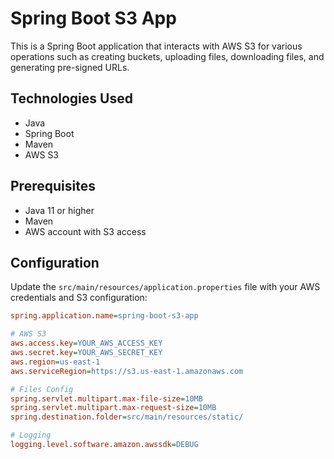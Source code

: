 # Spring Boot S3 App

This is a Spring Boot application that interacts with AWS S3 for various operations such as creating buckets, uploading files, downloading files, and generating pre-signed URLs.

## Technologies Used

- Java
- Spring Boot
- Maven
- AWS S3

## Prerequisites

- Java 11 or higher
- Maven
- AWS account with S3 access

## Configuration

Update the `src/main/resources/application.properties` file with your AWS credentials and S3 configuration:

```ini
spring.application.name=spring-boot-s3-app

# AWS S3
aws.access.key=YOUR_AWS_ACCESS_KEY
aws.secret.key=YOUR_AWS_SECRET_KEY
aws.region=us-east-1
aws.serviceRegion=https://s3.us-east-1.amazonaws.com

# Files Config
spring.servlet.multipart.max-file-size=10MB
spring.servlet.multipart.max-request-size=10MB
spring.destination.folder=src/main/resources/static/

# Logging
logging.level.software.amazon.awssdk=DEBUG